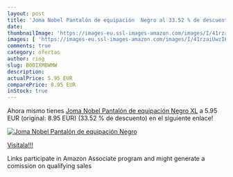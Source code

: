 ```yaml
---
layout: post
title: 'Joma Nobel Pantalón de equipación  Negro al 33.52 % de descuento'
date: 
thumbnailImage: 'https://images-eu.ssl-images-amazon.com/images/I/41rzaiUwzIL._SL200_.jpg'
images: [ 'https://images-eu.ssl-images-amazon.com/images/I/41rzaiUwzIL._SL200_.jpg' ]
comments: true
category: ofertas
author: ring
slug: B00IXMBWMW
description:
actualPrice: 5.95 EUR
comparePrice: 8.95 EUR
inStock: true
---
```


Ahora mismo tienes [Joma Nobel Pantalón de equipación  Negro  XL](https://www.amazon.es/dp/B00IXMBWMW/?tag=tolees-21) a 5.95 EUR (original: 8.95 EUR) (33.52 %  de descuento) en el siguiente enlace!

[![Joma Nobel Pantalón de equipación  Negro](https://images-eu.ssl-images-amazon.com/images/I/41rzaiUwzIL._SL200_.jpg)](https://www.amazon.es/dp/B00IXMBWMW/?tag=tolees-21)

[Visítala!!!](https://www.amazon.es/dp/B00IXMBWMW/?tag=tolees-21)

Links participate in Amazon Associate program and might generate a comission on qualifying sales
